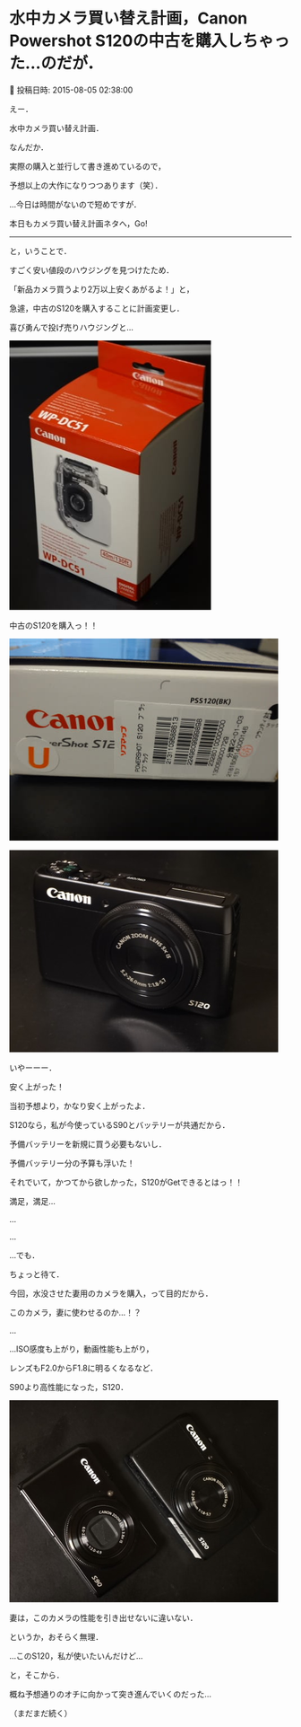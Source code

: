 # 水中カメラ買い替え計画，Canon Powershot S120の中古を購入しちゃった…のだが．

📅 投稿日時: 2015-08-05 02:38:00

えー．


水中カメラ買い替え計画．


なんだか．


実際の購入と並行して書き進めているので，


予想以上の大作になりつつあります（笑）．





…今日は時間がないので短めですが．


本日もカメラ買い替え計画ネタへ，Go!


----


と，いうことで．


すごく安い値段のハウジングを見つけたため．


「新品カメラ買うより2万以上安くあがるよ！」と，


急遽，中古のS120を購入することに計画変更し．





喜び勇んで投げ売りハウジングと…




![bfa5b157b8a3dd403ad82f9cbcf2b796.jpg](images/bfa5b157b8a3dd403ad82f9cbcf2b796.jpg)







中古のS120を購入っ！！




![c05ad816082921e2e05f21cfe6df1205.jpg](images/c05ad816082921e2e05f21cfe6df1205.jpg)









![8f10aea01d063bcb21c13b9b080b9c3c.jpg](images/8f10aea01d063bcb21c13b9b080b9c3c.jpg)




いやーーー．


安く上がった！


当初予想より，かなり安く上がったよ．





S120なら，私が今使っているS90とバッテリーが共通だから．


予備バッテリーを新規に買う必要もないし．


予備バッテリー分の予算も浮いた！


それでいて，かつてから欲しかった，S120がGetできるとはっ！！


満足，満足…





…


…


…でも．


ちょっと待て．


今回，水没させた妻用のカメラを購入，って目的だから．


このカメラ，妻に使わせるのか…！？


…


…ISO感度も上がり，動画性能も上がり，


レンズもF2.0からF1.8に明るくなるなど．


S90より高性能になった，S120．




![081069d09e4c2fd498cc5e195318bab7.jpg](images/081069d09e4c2fd498cc5e195318bab7.jpg)







妻は，このカメラの性能を引き出せないに違いない．


というか，おそらく無理．


…このS120，私が使いたいんだけど…





と，そこから．


概ね予想通りのオチに向かって突き進んでいくのだった…


（まだまだ続く）

